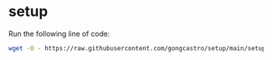 # setup

Run the following line of code:

```bash
wget -O - https://raw.githubusercontent.com/gongcastro/setup/main/setup.sh | bash
``````
